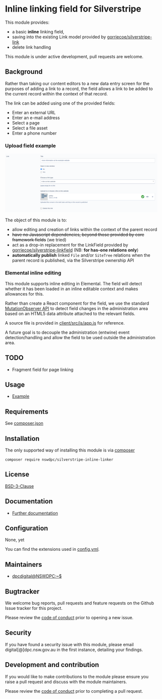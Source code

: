 # Inline linking field for Silverstripe

This module provides:

+ a basic **inline** linking field,
+ saving into the existing Link model provided by [gorriecoe/silverstripe-link](https://github.com/gorriecoe/silverstripe-link)
+ delete link handling

This module is under active development, pull requests are welcome.

## Background

Rather than taking our content editors to a new data entry screen for the purposes of adding a link to a record, the field allows a link to be added to the current record within the context of that record.

The link can be added using one of the provided fields:

+ Enter an external URL
+ Enter an e-mail address
+ Select a page
+ Select a file asset
+ Enter a phone number

### Upload field example

<img src="./docs/img/file.png" alt="Image of the field showing a link being set to a file upload">

The object of this module is to:

+ allow editing and creation of links within the context of the parent record
+ ~~have no Javascript dependencies, beyond those provided by core framework fields~~ (we tried)
+ act as a drop-in replacement for the LinkField provided by [gorriecoe/silverstripe-linkfield](https://github.com/gorriecoe/silverstripe-linkfield) (NB: **for has-one relations only**)
+ **automatically publish** linked `File` and/or `SiteTree` relations when the parent record is published, via the Silverstripe ownership API


### Elemental inline editing

This module supports inline editing in Elemental. The field will detect whether it has been loaded in an inline editable context and makes allowances for this.

Rather than create a React component for the field, we use the standard [MutationObserver API](https://developer.mozilla.org/en-US/docs/Web/API/MutationObserver) to detect field changes in the administration area based on an HTML5 data attribute attached to the relevant fields.

A source file is provided in [client/src/js/app.js](./client/src/js/app.js) for reference.

A future goal is to decouple the administration (entwine) event detection/handling and allow the field to be used outside the administration area.



## TODO

+ Fragment field for page linking

## Usage

* [Example](./docs/en/001_index.md#Example+usage)

## Requirements

See [composer.json](./composer.json)

## Installation

The only supported way of installing this module is via [composer](https://getcomposer.org/download/)

```shell
composer require nswdpc/silverstripe-inline-linker
```

## License

[BSD-3-Clause](./LICENSE.md)

## Documentation

* [Further documentation](./docs/en/001_index.md)

## Configuration

None, yet

You can find the extensions used in [config.yml](./_config/config.yml).

## Maintainers

+ [dpcdigital@NSWDPC:~$](https://dpc.nsw.gov.au)

## Bugtracker

We welcome bug reports, pull requests and feature requests on the Github Issue tracker for this project.

Please review the [code of conduct](./code-of-conduct.md) prior to opening a new issue.

## Security

If you have found a security issue with this module, please email digital[@]dpc.nsw.gov.au in the first instance, detailing your findings.

## Development and contribution

If you would like to make contributions to the module please ensure you raise a pull request and discuss with the module maintainers.

Please review the [code of conduct](./code-of-conduct.md) prior to completing a pull request.
